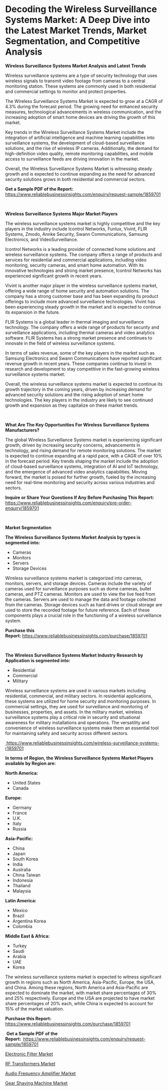 <p><h1>Decoding the Wireless Surveillance Systems Market: A Deep Dive into the Latest Market Trends, Market Segmentation, and Competitive Analysis</h1></p><p><strong>Wireless Surveillance Systems Market Analysis and Latest Trends</strong></p>
<p><p>Wireless surveillance systems are a type of security technology that uses wireless signals to transmit video footage from cameras to a central monitoring station. These systems are commonly used in both residential and commercial settings to monitor and protect properties.</p><p>The Wireless Surveillance Systems Market is expected to grow at a CAGR of 4.3% during the forecast period. The growing need for enhanced security measures, technological advancements in wireless communication, and the increasing adoption of smart home devices are driving the growth of this market.</p><p>Key trends in the Wireless Surveillance Systems Market include the integration of artificial intelligence and machine learning capabilities into surveillance systems, the development of cloud-based surveillance solutions, and the rise of wireless IP cameras. Additionally, the demand for high-definition video quality, remote monitoring capabilities, and mobile access to surveillance feeds are driving innovation in the market.</p><p>Overall, the Wireless Surveillance Systems Market is witnessing steady growth and is expected to continue expanding as the need for advanced security solutions grows in both residential and commercial sectors.</p></p>
<p><strong>Get a Sample PDF of the Report:&nbsp;</strong> <a href="https://www.reliablebusinessinsights.com/enquiry/request-sample/1859701">https://www.reliablebusinessinsights.com/enquiry/request-sample/1859701</a></p>
<p>&nbsp;</p>
<p><strong>Wireless Surveillance Systems Major Market Players</strong></p>
<p><p>The wireless surveillance systems market is highly competitive and the key players in the industry include Icontrol Networks, Funlux, Vivint, FLIR Systems, Zmodo, Annke Security, Swann Communications, Samsung Electronics, and VideoSurveillance.</p><p>Icontrol Networks is a leading provider of connected home solutions and wireless surveillance systems. The company offers a range of products and services for residential and commercial applications, including video monitoring, security cameras, and smart home automation. With its innovative technologies and strong market presence, Icontrol Networks has experienced significant growth in recent years.</p><p>Vivint is another major player in the wireless surveillance systems market, offering a wide range of home security and automation solutions. The company has a strong customer base and has been expanding its product offerings to include more advanced surveillance technologies. Vivint has been experiencing steady growth in the market and is expected to continue its expansion in the future.</p><p>FLIR Systems is a global leader in thermal imaging and surveillance technology. The company offers a wide range of products for security and surveillance applications, including thermal cameras and video analytics software. FLIR Systems has a strong market presence and continues to innovate in the field of wireless surveillance systems.</p><p>In terms of sales revenue, some of the key players in the market such as Samsung Electronics and Swann Communications have reported significant revenue growth in recent years. These companies continue to invest in research and development to stay competitive in the fast-growing wireless surveillance systems market.</p><p>Overall, the wireless surveillance systems market is expected to continue its growth trajectory in the coming years, driven by increasing demand for advanced security solutions and the rising adoption of smart home technologies. The key players in the industry are likely to see continued growth and expansion as they capitalize on these market trends.</p></p>
<p>&nbsp;</p>
<p><strong>What Are The Key Opportunities For Wireless Surveillance Systems Manufacturers?</strong></p>
<p><p>The global Wireless Surveillance Systems market is experiencing significant growth, driven by increasing security concerns, advancements in technology, and rising demand for remote monitoring solutions. The market is expected to continue expanding at a rapid pace, with a CAGR of over 10% in the forecast period. Key trends shaping the market include the adoption of cloud-based surveillance systems, integration of AI and IoT technology, and the emergence of advanced video analytics capabilities. Moving forward, the market is poised for further growth, fueled by the increasing need for real-time monitoring and security across various industries and sectors.</p></p>
<p><strong>Inquire or Share Your Questions If Any Before Purchasing This Report:</strong> <a href="https://www.reliablebusinessinsights.com/enquiry/pre-order-enquiry/1859701">https://www.reliablebusinessinsights.com/enquiry/pre-order-enquiry/1859701</a></p>
<p>&nbsp;</p>
<p><strong>Market Segmentation</strong></p>
<p><strong>The Wireless Surveillance Systems Market Analysis by types is segmented into:</strong></p>
<p><ul><li>Cameras</li><li>Monitors</li><li>Servers</li><li>Storage Devices</li></ul></p>
<p><p>Wireless surveillance systems market is categorized into cameras, monitors, servers, and storage devices. Cameras include the variety of cameras used for surveillance purposes such as dome cameras, bullet cameras, and PTZ cameras. Monitors are used to view the live feed from the cameras. Servers are used to manage the data and footage collected from the cameras. Storage devices such as hard drives or cloud storage are used to store the recorded footage for future reference. Each of these components plays a crucial role in the functioning of a wireless surveillance system.</p></p>
<p><strong>Purchase this Report:&nbsp;</strong><a href="https://www.reliablebusinessinsights.com/purchase/1859701">https://www.reliablebusinessinsights.com/purchase/1859701</a></p>
<p>&nbsp;</p>
<p><strong>The Wireless Surveillance Systems Market Industry Research by Application is segmented into:</strong></p>
<p><ul><li>Residential</li><li>Commercial</li><li>Military</li></ul></p>
<p><p>Wireless surveillance systems are used in various markets including residential, commercial, and military sectors. In residential applications, these systems are utilized for home security and monitoring purposes. In commercial settings, they are used for surveillance and monitoring of businesses, properties, and assets. In the military market, wireless surveillance systems play a critical role in security and situational awareness for military installations and operations. The versatility and convenience of wireless surveillance systems make them an essential tool for maintaining safety and security across different sectors.</p></p>
<p><a href="https://www.reliablebusinessinsights.com/wireless-surveillance-systems-r1859701">&nbsp;https://www.reliablebusinessinsights.com/wireless-surveillance-systems-r1859701</a></p>
<p><strong>In terms of Region, the Wireless Surveillance Systems Market Players available by Region are:</strong></p>
<p>
    <p> <strong> North America: </strong>
        <ul>
            <li>United States</li>
            <li>Canada</li>
        </ul>
        </p> 
    <p> <strong> Europe: </strong>
        <ul>
            <li>Germany</li>
            <li>France</li>
            <li>U.K.</li>
            <li>Italy</li>
            <li>Russia</li>
        </ul>
        </p> 
    <p> <strong> Asia-Pacific: </strong>
        <ul>
            <li>China</li>
            <li>Japan</li>
            <li>South Korea</li>
            <li>India</li>
            <li>Australia</li>
            <li>China Taiwan</li>
            <li>Indonesia</li>
            <li>Thailand</li>
            <li>Malaysia</li>
        </ul>
        </p> 
    <p> <strong> Latin America: </strong>
        <ul>
            <li>Mexico</li>
            <li>Brazil</li>
            <li>Argentina Korea</li>
            <li>Colombia</li>
        </ul>
        </p> 
    <p> <strong> Middle East & Africa: </strong>
        <ul>
            <li>Turkey</li>
            <li>Saudi</li>
            <li>Arabia</li>
            <li>UAE</li>
            <li>Korea</li>
        </ul>
    </p>
    </p>
<p><p>The wireless surveillance systems market is expected to witness significant growth in regions such as North America, Asia-Pacific, Europe, the USA, and China. Among these regions, North America and Asia-Pacific are expected to dominate the market, with market share percentages of 30% and 25% respectively. Europe and the USA are projected to have market share percentages of 20% each, while China is expected to account for 15% of the market valuation.</p></p>
<p><strong>Purchase this Report: </strong><a href="https://www.reliablebusinessinsights.com/purchase/1859701">https://www.reliablebusinessinsights.com/purchase/1859701</a></p>
<p>&nbsp;<strong>Get a Sample PDF of the Report:&nbsp;&nbsp;</strong><a href="https://www.reliablebusinessinsights.com/enquiry/request-sample/1859701">https://www.reliablebusinessinsights.com/enquiry/request-sample/1859701</a></p>
<p><strong></strong></p>
<p><p><a href="https://github.com/prosalinda88/Market-Research-Report-List-5/blob/main/electronic-filter-market.md">Electronic Filter Market</a></p><p><a href="https://github.com/susanjprice2023/Market-Research-Report-List-2/blob/main/rf-transformers-market.md">RF Transformers Market</a></p><p><a href="https://github.com/globismark/Market-Research-Report-List-4/blob/main/audio-frequency-amplifier-market.md">Audio Frequency Amplifier Market</a></p><p><a href="https://github.com/NorbertYates/Market-Research-Report-List-6/blob/main/gear-shaving-machine-market.md">Gear Shaving Machine Market</a></p></p>